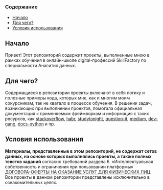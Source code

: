 ### Содержание<a class="anchor" id="contents"></a>
* [Начало](#ch_1)
* [Для чего?](#ch_2)
* [Условия использования](#ch_3)

## Начало<a class="anchor" id="ch_1"></a>
Привет! Этот репозиторий содержит проекты, выполненные мною в рамках обучения в онлайн-школе digital-профессий SkillFactory по специальности Аналитик данных.

## Для чего?<a class="anchor" id="ch_2"></a>
Содержащиеся в репозитории проекты включают в себя логику и полезные примеры кода, которых мне, как и многим моим сокурсникам, так не хватало в процессе обучения. В решении задач, возникающих при выполнении проектов, помогала официальная документация к применяемым фреймворкам и информация с таких ресурсов, как [stackoverflow](https://stackoverflow.com), [habr](https://habr.com), [studytonight](https://studytonight.com), [question-it](https://question-it.com), [medium](https://medium.com), [dev-gang](https://dev-gang.ru), [docs-python](https://docs-python.ru) и пр.

## Условия использования<a class="anchor" id="ch_3"></a>
**Материалы, представленные в этом репозиторий, не содержат сетов данных, на основе которых выполнялись проекты, а также полных текстов заданий** согласно требований раздела 6. «Интеллектуальная собственность и ограничения при пользовании платформы» [ДОГОВОРА-ОФЕРТЫ НА ОКАЗАНИЕ УСЛУГ ДЛЯ ФИЗИЧЕСКИХ ЛИЦ](https://skillfactory.ru/dogovor-oferta-for-individuals). Все проекты в данном репозитории представлены исключительно в ознакомительных целях.
